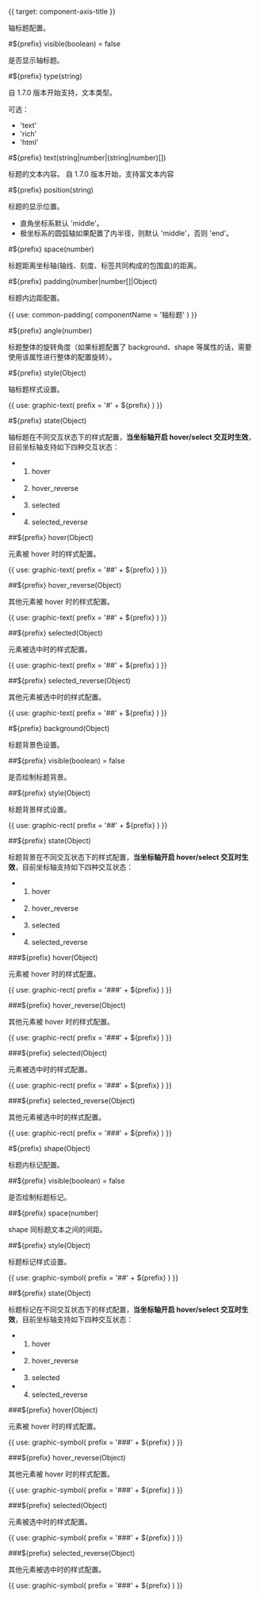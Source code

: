 {{ target: component-axis-title }}

<!-- ITitle -->

轴标题配置。

#${prefix} visible(boolean) = false

是否显示轴标题。

#${prefix} type(string)

自 1.7.0 版本开始支持，文本类型。

可选：

- 'text'
- 'rich'
- 'html'

#${prefix} text(string|number|(string|number)[])

标题的文本内容。
自 1.7.0 版本开始，支持富文本内容

#${prefix} position(string)

标题的显示位置。

- 直角坐标系默认 'middle'。
- 极坐标系的圆弧轴如果配置了内半径，则默认 'middle'，否则 'end'。

#${prefix} space(number)

标题距离坐标轴(轴线、刻度、标签共同构成的包围盒)的距离。

#${prefix} padding(number|number[]|Object)

标题内边距配置。

{{ use: common-padding(
  componentName = '轴标题'
) }}

#${prefix} angle(number)

标题整体的旋转角度（如果标题配置了 background、shape 等属性的话，需要使用该属性进行整体的配置旋转）。

#${prefix} style(Object)

轴标题样式设置。

{{ use: graphic-text(
  prefix = '#' + ${prefix}
) }}

#${prefix} state(Object)

轴标题在不同交互状态下的样式配置，**当坐标轴开启 hover/select 交互时生效**，目前坐标轴支持如下四种交互状态：

- 1.  hover
- 2.  hover_reverse
- 3.  selected
- 4.  selected_reverse

##${prefix} hover(Object)

元素被 hover 时的样式配置。

{{ use: graphic-text(
  prefix = '##' + ${prefix}
) }}

##${prefix} hover_reverse(Object)

其他元素被 hover 时的样式配置。

{{ use: graphic-text(
  prefix = '##' + ${prefix}
) }}

##${prefix} selected(Object)

元素被选中时的样式配置。

{{ use: graphic-text(
  prefix = '##' + ${prefix}
) }}

##${prefix} selected_reverse(Object)

其他元素被选中时的样式配置。

{{ use: graphic-text(
  prefix = '##' + ${prefix}
) }}

#${prefix} background(Object)

标题背景色设置。

##${prefix} visible(boolean) = false

是否绘制标题背景。

##${prefix} style(Object)

标题背景样式设置。

{{ use: graphic-rect(
  prefix = '##' + ${prefix}
) }}

##${prefix} state(Object)

标题背景在不同交互状态下的样式配置，**当坐标轴开启 hover/select 交互时生效**，目前坐标轴支持如下四种交互状态：

- 1.  hover
- 2.  hover_reverse
- 3.  selected
- 4.  selected_reverse

###${prefix} hover(Object)

元素被 hover 时的样式配置。

{{ use: graphic-rect(
  prefix = '###' + ${prefix}
) }}

###${prefix} hover_reverse(Object)

其他元素被 hover 时的样式配置。

{{ use: graphic-rect(
  prefix = '###' + ${prefix}
) }}

###${prefix} selected(Object)

元素被选中时的样式配置。

{{ use: graphic-rect(
  prefix = '###' + ${prefix}
) }}

###${prefix} selected_reverse(Object)

其他元素被选中时的样式配置。

{{ use: graphic-rect(
  prefix = '###' + ${prefix}
) }}

#${prefix} shape(Object)

标题内标记配置。

##${prefix} visible(boolean) = false

是否绘制标题标记。

##${prefix} space(number)

shape 同标题文本之间的间距。

##${prefix} style(Object)

标题标记样式设置。

{{ use: graphic-symbol(
  prefix = '##' + ${prefix}
) }}

##${prefix} state(Object)

标题标记在不同交互状态下的样式配置，**当坐标轴开启 hover/select 交互时生效**，目前坐标轴支持如下四种交互状态：

- 1.  hover
- 2.  hover_reverse
- 3.  selected
- 4.  selected_reverse

###${prefix} hover(Object)

元素被 hover 时的样式配置。

{{ use: graphic-symbol(
  prefix = '###' + ${prefix}
) }}

###${prefix} hover_reverse(Object)

其他元素被 hover 时的样式配置。

{{ use: graphic-symbol(
  prefix = '###' + ${prefix}
) }}

###${prefix} selected(Object)

元素被选中时的样式配置。

{{ use: graphic-symbol(
  prefix = '###' + ${prefix}
) }}

###${prefix} selected_reverse(Object)

其他元素被选中时的样式配置。

{{ use: graphic-symbol(
  prefix = '###' + ${prefix}
) }}
